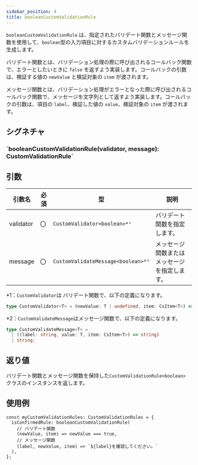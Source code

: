 ```yaml
---
sidebar_position: 4
title: booleanCustomValidationRule
---
```


`booleanCustomValidationRule` は、指定されたバリデート関数とメッセージ関数を使用して、`boolean`型の入力項目に対するカスタムバリデーションルールを生成します。

バリデート関数とは、バリデーション処理の際に呼び出されるコールバック関数で、エラーとしたいときに `false` を返すよう実装します。コールバックの引数は、検証する値の `newValue` と検証対象の `item` が渡されます。

メッセージ関数とは、バリデーション処理がエラーとなった際に呼び出されるコールバック関数で、メッセージを文字列として返すよう実装します。コールバックの引数は、項目の `label`、検証した値の `value`、検証対象の `item` が渡されます。

## シグネチャ

<h3>`booleanCustomValidationRule(validator, message): CustomValidationRule<boolean>`</h3>

## 引数

| 引数名    | 必須 | 型                                 | 説明                                         |
| --------- | ---- | ---------------------------------- | -------------------------------------------- |
| validator | 〇   | `CustomValidator<boolean>*¹`       | バリデート関数を指定します。                 |
| message   | 〇   | `CustomValidateMessage<boolean>*²` | メッセージ関数またはメッセージを指定します。 |

\*1：`CustomValidator`は バリデート関数で、以下の定義になります。

```ts
type CustomValidator<T> = (newValue: T | undefined, item: CsItem<T>) => boolean;
```

\*2：`CustomValidateMessage`はメッセージ関数で、以下の定義になります。

```ts
type CustomValidateMessage<T> =
  | ((label: string, value: T, item: CsItem<T>) => string)
  | string;
```

## 返り値

バリデート関数とメッセージ関数を保持した`CustomValidationRule<boolean>` クラスのインスタンスを返します。

## 使用例

```tsx
const myCustomValidationRules: CustomValidationRules = {
  isConfirmedRule: booleanCustomValidationRule(
    // バリデート関数
    (newValue, item) => newValue === true,
    // メッセージ関数
    (label, newValue, item) => `${label}を確認してください。`
  ),
};
```
